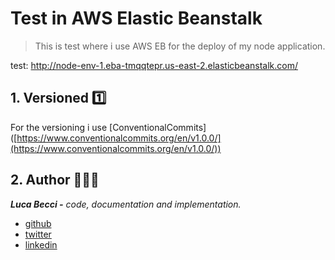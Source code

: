 # Test in AWS Elastic Beanstalk
> This is test where i use AWS EB for the deploy of my node application.

test: http://node-env-1.eba-tmqqtepr.us-east-2.elasticbeanstalk.com/


## 1. Versioned 1️⃣

For the versioning i use [ConventionalCommits] ([https://www.conventionalcommits.org/en/v1.0.0/](https://www.conventionalcommits.org/en/v1.0.0/))

## 2. Author 🙎🏻‍♂️

***Luca Becci -** code, documentation and implementation.*

- [github](https://github.com/lucabecci)
- [twitter](https://twitter.com/lucabecci)
- [linkedin](https://www.linkedin.com/in/luca-becci-b8044b198/)